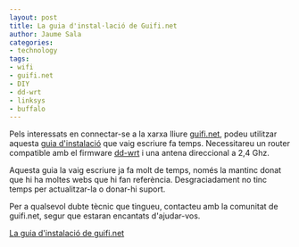```yaml
---
layout: post
title: La guia d'instal·lació de Guifi.net
author: Jaume Sala
categories:
- technology
tags:
- wifi
- guifi.net
- DIY
- dd-wrt
- linksys
- buffalo
---
```

Pels interessats en connectar-se a la xarxa lliure [guifi.net][guifi-net], podeu utilitzar aquesta [guia d'instalació][guia-guifi] que vaig escriure fa temps. Necessitareu un router compatible amb el firmware [dd-wrt][dd-wrt] i una antena direccional a 2,4 Ghz.

Aquesta guia la vaig escriure ja fa molt de temps, només la mantinc donat que hi ha moltes webs que hi fan referència. Desgraciadament no tinc temps per actualitzar-la o donar-hi suport.

Per a qualsevol dubte tècnic que tingueu, contacteu amb la comunitat de guifi.net, segur que estaran encantats d'ajudar-vos.

[La guia d'instalació de guifi.net][guia-guifi]

[guifi-net]: https://guifi.net/
[guia-guifi]: http://guiaguifi.jaumesala.net
[dd-wrt]: http://www.dd-wrt.com